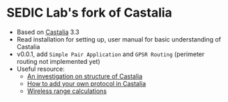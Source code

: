# SEDIC Lab's fork of Castalia
* Based on [Castalia](https://github.com/boulis/Castalia) 3.3
* Read installation for setting up, user manual for basic understanding of Castalia
* v0.0.1, add `Simple Pair Application` and `GPSR Routing` (perimeter routing not implemented yet)
* Useful resource:
  * [An investigation on structure of Castalia](https://www.thesisscientist.com/docs/AnnaWills/5621d417-37b0-45cb-8302-d04284214f9d.pdf)
  * [How to add your own protocol in Castalia](http://cpham.perso.univ-pau.fr/WSN-MODEL/Castalia.html)
  * [Wireless range calculations](http://www.electronicdesign.com/communications/understanding-wireless-range-calculations)

